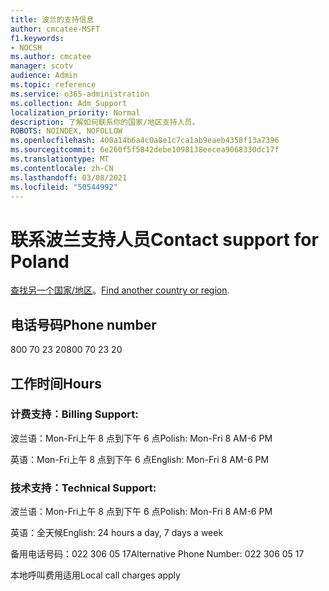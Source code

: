 ```yaml
---
title: 波兰的支持信息
author: cmcatee-MSFT
f1.keywords:
- NOCSH
ms.author: cmcatee
manager: scotv
audience: Admin
ms.topic: reference
ms.service: o365-administration
ms.collection: Adm_Support
localization_priority: Normal
description: 了解如何联系你的国家/地区支持人员。
ROBOTS: NOINDEX, NOFOLLOW
ms.openlocfilehash: 400a14b6a4c0a8e1c7ca1ab9eaeb4358f13a7396
ms.sourcegitcommit: 6e260f5f5842debe1098138eecea9068330dc17f
ms.translationtype: MT
ms.contentlocale: zh-CN
ms.lasthandoff: 03/08/2021
ms.locfileid: "50544992"
---
```

# <a name="contact-support-for-poland"></a><span data-ttu-id="eadac-103">联系波兰支持人员</span><span class="sxs-lookup"><span data-stu-id="eadac-103">Contact support for Poland</span></span>

<span data-ttu-id="eadac-104">[查找另一个国家/地区](../contact-support-for-business-products.md)。</span><span class="sxs-lookup"><span data-stu-id="eadac-104">[Find another country or region](../contact-support-for-business-products.md).</span></span>

## <a name="phone-number"></a><span data-ttu-id="eadac-105">电话号码</span><span class="sxs-lookup"><span data-stu-id="eadac-105">Phone number</span></span>
<span data-ttu-id="eadac-106">800 70 23 20</span><span class="sxs-lookup"><span data-stu-id="eadac-106">800 70 23 20</span></span>

## <a name="hours"></a><span data-ttu-id="eadac-107">工作时间</span><span class="sxs-lookup"><span data-stu-id="eadac-107">Hours</span></span>
### <a name="billing-support"></a><span data-ttu-id="eadac-108">计费支持：</span><span class="sxs-lookup"><span data-stu-id="eadac-108">Billing Support:</span></span>

<span data-ttu-id="eadac-109">波兰语：Mon-Fri上午 8 点到下午 6 点</span><span class="sxs-lookup"><span data-stu-id="eadac-109">Polish: Mon-Fri 8 AM-6 PM</span></span>

<span data-ttu-id="eadac-110">英语：Mon-Fri上午 8 点到下午 6 点</span><span class="sxs-lookup"><span data-stu-id="eadac-110">English: Mon-Fri 8 AM-6 PM</span></span>

### <a name="technical-support"></a><span data-ttu-id="eadac-111">技术支持：</span><span class="sxs-lookup"><span data-stu-id="eadac-111">Technical Support:</span></span>

<span data-ttu-id="eadac-112">波兰语：Mon-Fri上午 8 点到下午 6 点</span><span class="sxs-lookup"><span data-stu-id="eadac-112">Polish: Mon-Fri 8 AM-6 PM</span></span>

<span data-ttu-id="eadac-113">英语：全天候</span><span class="sxs-lookup"><span data-stu-id="eadac-113">English: 24 hours a day, 7 days a week</span></span>

<span data-ttu-id="eadac-114">备用电话号码：022 306 05 17</span><span class="sxs-lookup"><span data-stu-id="eadac-114">Alternative Phone Number: 022 306 05 17</span></span>

<span data-ttu-id="eadac-115">本地呼叫费用适用</span><span class="sxs-lookup"><span data-stu-id="eadac-115">Local call charges apply</span></span>

